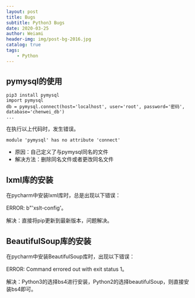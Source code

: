 ```yaml
---
layout: post
title: Bugs
subtitle: Python3 Bugs
date: 2020-03-25
author: Weiami
header-img: img/post-bg-2016.jpg
catalog: true
tags:
    - Python
---
```


## pymysql的使用

```
pip3 install pymysql
import pymysql
db = pymysql.connect(host='localhost', user='root', password='密码', database='chenwei_db')
...
```

在执行以上代码时，发生错误。

```
module 'pymysql' has no attribute 'connect'
```

* 原因：自己定义了与pymysql同名的文件
* 解决方法：删除同名文件或者更改同名文件

## lxml库的安装

在pycharm中安装lxml库时，总是出现以下错误：

ERROR: b"'xslt-config'。

解决：直接将pip更新到最新版本，问题解决。

## BeautifulSoup库的安装

在pycharm中安装BeautifulSoup库时，出现以下错误：

ERROR: Command errored out with exit status 1。

解决：Python3的选择bs4进行安装，Python2的选择beautifulSoup，则直接安装bs4即可。





